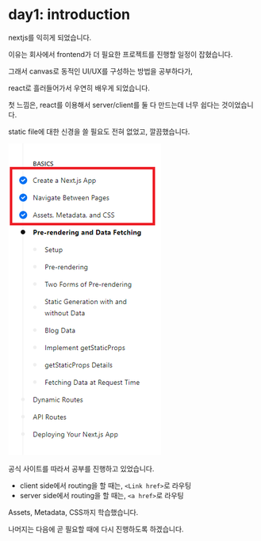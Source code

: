 # day1: introduction



nextjs를 익히게 되었습니다.

이유는 회사에서 frontend가 더 필요한 프로젝트를 진행할 일정이 잡혔습니다.



그래서 canvas로 동적인 UI/UX를 구성하는 방법을 공부하다가,

react로 흘러들어가서 우연히 배우게 되었습니다.



첫 느낌은, react를 이용해서 server/client를 둘 다 만드는데 너무 쉽다는 것이었습니다.

static file에 대한 신경을 쓸 필요도 전혀 없었고, 깔끔했습니다.



![image-20210601214724501](img/01/image-20210601214724501.png)



공식 사이트를 따라서 공부를 진행하고 있었습니다.



- client side에서 routing을 할 때는, `<Link href>`로 라우팅
- server side에서 routing을 할 때는, `<a href>`로 라우팅



Assets, Metadata, CSS까지 학습했습니다.

나머지는 다음에 곧 필요할 때에 다시 진행하도록 하겠습니다.